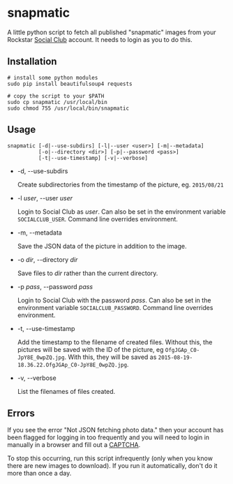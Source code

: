 snapmatic
=========

A little python script to fetch all published "snapmatic" images from your
Rockstar [Social Club][sc] account. It needs to login as you to do this.

[sc]: http://socialclub.rockstargames.com

## Installation

    # install some python modules
    sudo pip install beautifulsoup4 requests

    # copy the script to your $PATH
    sudo cp snapmatic /usr/local/bin
    sudo chmod 755 /usr/local/bin/snapmatic


## Usage

    snapmatic [-d|--use-subdirs] [-l|--user <user>] [-m|--metadata]
              [-o|--directory <dir>] [-p|--password <pass>]
              [-t|--use-timestamp] [-v|--verbose]

* -d, --use-subdirs

    Create subdirectories from the timestamp of the picture,
    eg. `2015/08/21`

* -l *user*, --user *user*

    Login to Social Club as *user*. Can also be set in the environment
    variable `SOCIALCLUB_USER`. Command line overrides environment.

* -m, --metadata

    Save the JSON data of the picture in addition to the image.

* -o *dir*, --directory *dir*

    Save files to *dir* rather than the current directory.

* -p *pass*, --password *pass*

    Login to Social Club with the password *pass*. Can also be set in the
    environment variable `SOCIALCLUB_PASSWORD`. Command line overrides
    environment.

* -t, --use-timestamp

    Add the timestamp to the filename of created files. Without this, the
    pictures will be saved with the ID of the picture, eg
    `OfgJGAp_C0-JpY8E_0wpZQ.jpg`. With this, they will be saved as
    `2015-08-19-18.36.22.OfgJGAp_C0-JpY8E_0wpZQ.jpg`.

* -v, --verbose

    List the filenames of files created.


## Errors

If you see the error "Not JSON fetching photo data." then your account has
been flagged for logging in too frequently and you will need to login in
manually in a browser and fill out a [CAPTCHA].

To stop this occurring, run this script infrequently (only when you know there
are new images to download). If you run it automatically, don't do it more
than once a day.

[CAPTCHA]: https://en.wikipedia.org/wiki/CAPTCHA
